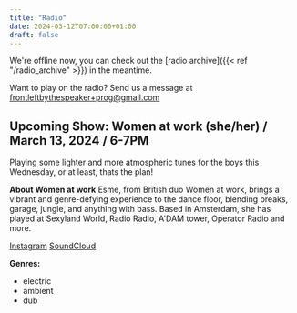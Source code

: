 ```yaml
---
title: "Radio"
date: 2024-03-12T07:00:00+01:00
draft: false
---
```

We're offline now, you can check out the [radio archive]({{< ref "/radio_archive" >}}) in the meantime.

Want to play on the radio? Send us a message at <frontleftbythespeaker+prog@gmail.com>


## Upcoming Show: Women at work (she/her) / March 13, 2024 / 6-7PM
<!--{{< youtube id="ncrQGcFhHhY" autoplay="true">}}-->
Playing some lighter and more atmospheric tunes for the boys this Wednesday, or at least, thats the plan! 


**About Women at work**
Esme, from British duo Women at work, brings a vibrant and genre-defying experience to the dance floor, blending breaks, garage, jungle, and anything with bass. Based in Amsterdam, she has played at Sexyland World, Radio Radio, A'DAM tower, Operator Radio and more.

[Instagram](https://www.instagram.com/women.at.work_/)
[SoundCloud](https://soundcloud.com/wmnatwrk)

**Genres:**
- electric
- ambient
- dub

